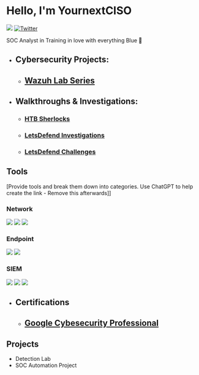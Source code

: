 
# Hello, I'm YournextCISO
<a href="https://www.linkedin.com/in/ndesylvarius/"><img src="https://img.shields.io/badge/-LinkedIn-0072b1?&style=for-the-badge&logo=linkedin&logoColor=white" /></a>
[![Twitter](https://img.shields.io/twitter/url/https/twitter.com/YournextCISO.svg?style=social&label=Follow%20%40YournextCISO)](https://twitter.com/YournextCISO)



SOC Analyst in Training in love with everything Blue 💙

- ##  Cybersecurity Projects:
     - ## [Wazuh Lab Series](https://github.com/YournextCISO/Wazuh-Lab-Series/blob/main/Wazuh%20FIM%20Lab)



- ## Walkthroughs & Investigations:
     - ### [HTB Sherlocks](https://github.com/YournextCISO/HTB_SHERLOCKS)
     - ### [LetsDefend Investigations](https://github.com/YournextCISO/Letsdefend-Investigations)
     - ### [LetsDefend Challenges](https://github.com/YournextCISO/Letsdefend-Challenges)

## Tools
[Provide tools and break them down into categories. Use ChatGPT to help create the link - Remove this afterwards]]

### Network
<div>
    <img src="https://img.shields.io/badge/-Wireshark-1679A7?&style=for-the-badge&logo=Wireshark&logoColor=white" />
    <img src="https://img.shields.io/badge/-Suricata-EF3B2D?&style=for-the-badge&logo=Suricata&logoColor=white" />
    <img src="https://img.shields.io/badge/-Zeek-777BB4?&style=for-the-badge&logo=Zeek&logoColor=white" />
</div>

### Endpoint
<div>
    <img src="https://img.shields.io/badge/-Microsoft_Defender_for_Endpoint-00A4EF?&style=for-the-badge&logo=Microsoft&logoColor=white" />
    <img src="https://img.shields.io/badge/-Velociraptor-4B275F?&style=for-the-badge&logo=Velociraptor&logoColor=white" />
</div>

### SIEM
<div>
    <img src="https://img.shields.io/badge/-Microsoft_Sentinel-0078D4?&style=for-the-badge&logo=Microsoft&logoColor=white" />
    <img src="https://img.shields.io/badge/-Splunk-000000?&style=for-the-badge&logo=Splunk&logoColor=white" />
    <img src="https://img.shields.io/badge/-Elastic-005571?&style=for-the-badge&logo=Elastic&logoColor=white" />
</div>

- ## Certifications
   - ## [Google Cybesecurity Professional](https://www.credly.com/badges/ccb9dc9a-b5bd-40d0-bd57-71e1fc5f9882/public_url)

## Projects
- Detection Lab
- SOC Automation Project
